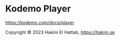 # Kodemo Player

<https://kodemo.com/docs/player>

Copyright © 2023 Hakim El Hattab, https://hakim.se
